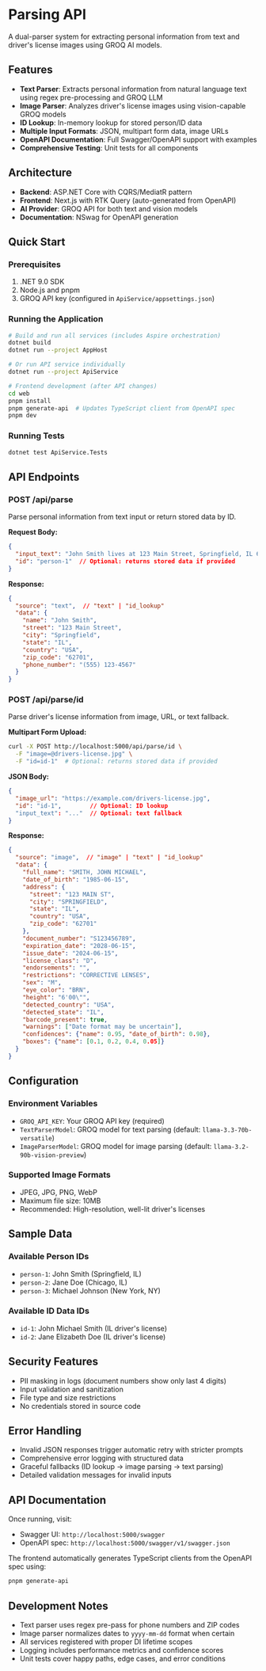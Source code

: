 # Parsing API

A dual-parser system for extracting personal information from text and driver's license images using GROQ AI models.

## Features

- **Text Parser**: Extracts personal information from natural language text using regex pre-processing and GROQ LLM
- **Image Parser**: Analyzes driver's license images using vision-capable GROQ models  
- **ID Lookup**: In-memory lookup for stored person/ID data
- **Multiple Input Formats**: JSON, multipart form data, image URLs
- **OpenAPI Documentation**: Full Swagger/OpenAPI support with examples
- **Comprehensive Testing**: Unit tests for all components

## Architecture

- **Backend**: ASP.NET Core with CQRS/MediatR pattern
- **Frontend**: Next.js with RTK Query (auto-generated from OpenAPI)
- **AI Provider**: GROQ API for both text and vision models
- **Documentation**: NSwag for OpenAPI generation

## Quick Start

### Prerequisites

1. .NET 9.0 SDK
2. Node.js and pnpm
3. GROQ API key (configured in `ApiService/appsettings.json`)

### Running the Application

```bash
# Build and run all services (includes Aspire orchestration)
dotnet build
dotnet run --project AppHost

# Or run API service individually
dotnet run --project ApiService

# Frontend development (after API changes)
cd web
pnpm install
pnpm generate-api  # Updates TypeScript client from OpenAPI spec
pnpm dev
```

### Running Tests

```bash
dotnet test ApiService.Tests
```

## API Endpoints

### POST /api/parse

Parse personal information from text input or return stored data by ID.

**Request Body:**
```json
{
  "input_text": "John Smith lives at 123 Main Street, Springfield, IL 62701. Phone: (555) 123-4567",
  "id": "person-1"  // Optional: returns stored data if provided
}
```

**Response:**
```json
{
  "source": "text",  // "text" | "id_lookup"
  "data": {
    "name": "John Smith",
    "street": "123 Main Street", 
    "city": "Springfield",
    "state": "IL",
    "country": "USA",
    "zip_code": "62701",
    "phone_number": "(555) 123-4567"
  }
}
```

### POST /api/parse/id

Parse driver's license information from image, URL, or text fallback.

**Multipart Form Upload:**
```bash
curl -X POST http://localhost:5000/api/parse/id \
  -F "image=@drivers-license.jpg" \
  -F "id=id-1"  # Optional: returns stored data if provided
```

**JSON Body:**
```json
{
  "image_url": "https://example.com/drivers-license.jpg",
  "id": "id-1",        // Optional: ID lookup
  "input_text": "..."  // Optional: text fallback
}
```

**Response:**
```json
{
  "source": "image",  // "image" | "text" | "id_lookup"
  "data": {
    "full_name": "SMITH, JOHN MICHAEL",
    "date_of_birth": "1985-06-15",
    "address": {
      "street": "123 MAIN ST",
      "city": "SPRINGFIELD", 
      "state": "IL",
      "country": "USA",
      "zip_code": "62701"
    },
    "document_number": "S123456789",
    "expiration_date": "2028-06-15",
    "issue_date": "2024-06-15",
    "license_class": "D",
    "endorsements": "",
    "restrictions": "CORRECTIVE LENSES",
    "sex": "M",
    "eye_color": "BRN", 
    "height": "6'00\"",
    "detected_country": "USA",
    "detected_state": "IL",
    "barcode_present": true,
    "warnings": ["Date format may be uncertain"],
    "confidences": {"name": 0.95, "date_of_birth": 0.98},
    "boxes": {"name": [0.1, 0.2, 0.4, 0.05]}
  }
}
```

## Configuration

### Environment Variables

- `GROQ_API_KEY`: Your GROQ API key (required)
- `TextParserModel`: GROQ model for text parsing (default: `llama-3.3-70b-versatile`)
- `ImageParserModel`: GROQ model for image parsing (default: `llama-3.2-90b-vision-preview`)

### Supported Image Formats

- JPEG, JPG, PNG, WebP
- Maximum file size: 10MB
- Recommended: High-resolution, well-lit driver's licenses

## Sample Data

### Available Person IDs
- `person-1`: John Smith (Springfield, IL)
- `person-2`: Jane Doe (Chicago, IL) 
- `person-3`: Michael Johnson (New York, NY)

### Available ID Data IDs
- `id-1`: John Michael Smith (IL driver's license)
- `id-2`: Jane Elizabeth Doe (IL driver's license)

## Security Features

- PII masking in logs (document numbers show only last 4 digits)
- Input validation and sanitization
- File type and size restrictions
- No credentials stored in source code

## Error Handling

- Invalid JSON responses trigger automatic retry with stricter prompts
- Comprehensive error logging with structured data
- Graceful fallbacks (ID lookup → image parsing → text parsing)
- Detailed validation messages for invalid inputs

## API Documentation

Once running, visit:
- Swagger UI: `http://localhost:5000/swagger`
- OpenAPI spec: `http://localhost:5000/swagger/v1/swagger.json`

The frontend automatically generates TypeScript clients from the OpenAPI spec using:
```bash
pnpm generate-api
```

## Development Notes

- Text parser uses regex pre-pass for phone numbers and ZIP codes
- Image parser normalizes dates to `yyyy-mm-dd` format when certain
- All services registered with proper DI lifetime scopes
- Logging includes performance metrics and confidence scores
- Unit tests cover happy paths, edge cases, and error conditions